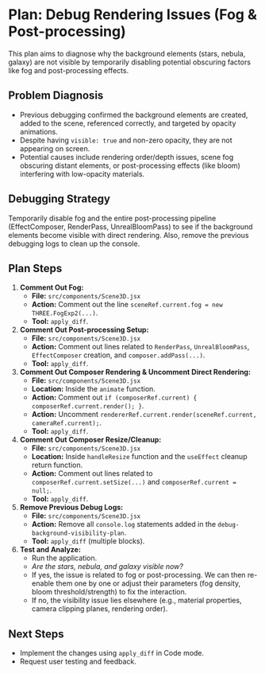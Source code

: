 # Plan: Debug Rendering Issues (Fog & Post-processing)

This plan aims to diagnose why the background elements (stars, nebula, galaxy) are not visible by temporarily disabling potential obscuring factors like fog and post-processing effects.

## Problem Diagnosis

- Previous debugging confirmed the background elements are created, added to the scene, referenced correctly, and targeted by opacity animations.
- Despite having `visible: true` and non-zero opacity, they are not appearing on screen.
- Potential causes include rendering order/depth issues, scene fog obscuring distant elements, or post-processing effects (like bloom) interfering with low-opacity materials.

## Debugging Strategy

Temporarily disable fog and the entire post-processing pipeline (EffectComposer, RenderPass, UnrealBloomPass) to see if the background elements become visible with direct rendering. Also, remove the previous debugging logs to clean up the console.

## Plan Steps

1.  **Comment Out Fog:**
    *   **File:** `src/components/Scene3D.jsx`
    *   **Action:** Comment out the line `sceneRef.current.fog = new THREE.FogExp2(...)`.
    *   **Tool:** `apply_diff`.
2.  **Comment Out Post-processing Setup:**
    *   **File:** `src/components/Scene3D.jsx`
    *   **Action:** Comment out lines related to `RenderPass`, `UnrealBloomPass`, `EffectComposer` creation, and `composer.addPass(...)`.
    *   **Tool:** `apply_diff`.
3.  **Comment Out Composer Rendering & Uncomment Direct Rendering:**
    *   **File:** `src/components/Scene3D.jsx`
    *   **Location:** Inside the `animate` function.
    *   **Action:** Comment out `if (composerRef.current) { composerRef.current.render(); }`.
    *   **Action:** Uncomment `rendererRef.current.render(sceneRef.current, cameraRef.current);`.
    *   **Tool:** `apply_diff`.
4.  **Comment Out Composer Resize/Cleanup:**
    *   **File:** `src/components/Scene3D.jsx`
    *   **Location:** Inside `handleResize` function and the `useEffect` cleanup return function.
    *   **Action:** Comment out lines related to `composerRef.current.setSize(...)` and `composerRef.current = null;`.
    *   **Tool:** `apply_diff`.
5.  **Remove Previous Debug Logs:**
    *   **File:** `src/components/Scene3D.jsx`
    *   **Action:** Remove all `console.log` statements added in the `debug-background-visibility-plan`.
    *   **Tool:** `apply_diff` (multiple blocks).
6.  **Test and Analyze:**
    *   Run the application.
    *   *Are the stars, nebula, and galaxy visible now?*
    *   If yes, the issue is related to fog or post-processing. We can then re-enable them one by one or adjust their parameters (fog density, bloom threshold/strength) to fix the interaction.
    *   If no, the visibility issue lies elsewhere (e.g., material properties, camera clipping planes, rendering order).

## Next Steps

- Implement the changes using `apply_diff` in Code mode.
- Request user testing and feedback.
